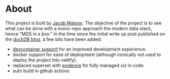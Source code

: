 # About
This project is built by [Jacob Matson](https://twitter.com/matsonj). The objective of the project is to see what can be done with a mono-repo approach the modern data stack, hence "MDS in a box." In the time since the initial write up post published on the [duckDB blog](https://duckdb.org/2022/10/12/modern-data-stack-in-a-box.html), a few bits have been added:
 - [devcontainer support](https://containers.dev/) for an improved development experience.
 - docker support for ease of deployment (although ironically not used to deploy the project into netlify).
 - replaced superset with [evidence](https://evidence.dev) for fully managed viz in code.
 - auto build in github actions